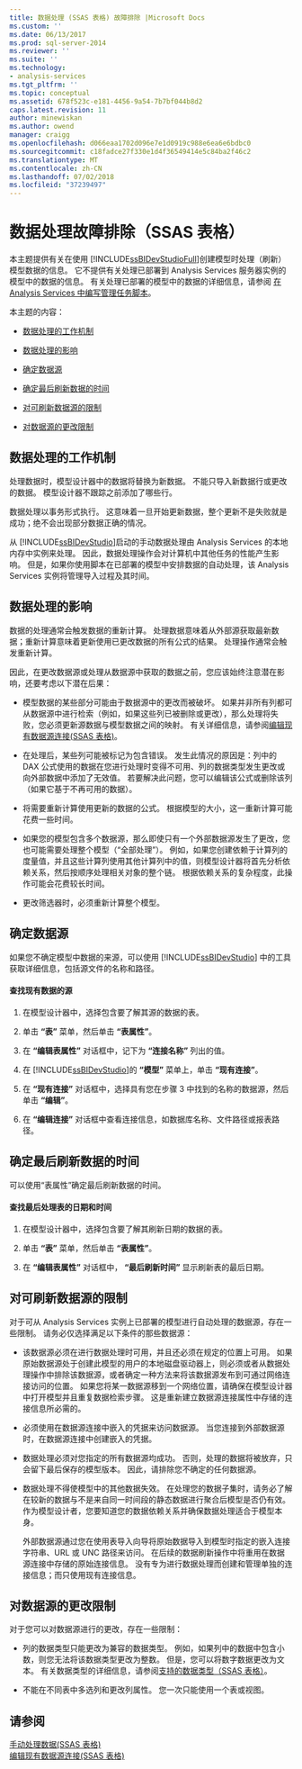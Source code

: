 ```yaml
---
title: 数据处理 (SSAS 表格) 故障排除 |Microsoft Docs
ms.custom: ''
ms.date: 06/13/2017
ms.prod: sql-server-2014
ms.reviewer: ''
ms.suite: ''
ms.technology:
- analysis-services
ms.tgt_pltfrm: ''
ms.topic: conceptual
ms.assetid: 678f523c-e181-4456-9a54-7b7bf044b8d2
caps.latest.revision: 11
author: minewiskan
ms.author: owend
manager: craigg
ms.openlocfilehash: d066eaa1702d096e7e1d0919c988e6ea6e6bdbc0
ms.sourcegitcommit: c18fadce27f330e1d4f36549414e5c84ba2f46c2
ms.translationtype: MT
ms.contentlocale: zh-CN
ms.lasthandoff: 07/02/2018
ms.locfileid: "37239497"
---
```

# <a name="troubleshoot-process-data-ssas-tabular"></a>数据处理故障排除（SSAS 表格）
  本主题提供有关在使用 [!INCLUDE[ssBIDevStudioFull](../includes/ssbidevstudiofull-md.md)]创建模型时处理（刷新）模型数据的信息。 它不提供有关处理已部署到 Analysis Services 服务器实例的模型中的数据的信息。 有关处理已部署的模型中的数据的详细信息，请参阅 [在 Analysis Services 中编写管理任务脚本](script-administrative-tasks-in-analysis-services.md)。  
  
 本主题的内容：  
  
-   [数据处理的工作机制](#bkmk_how_df_works)  
  
-   [数据处理的影响](#bkmk_impact_of_df)  
  
-   [确定数据源](#bkmk_det_source)  
  
-   [确定最后刷新数据的时间](#bkmk_det_last_ref)  
  
-   [对可刷新数据源的限制](#bkmk_restrictions)  
  
-   [对数据源的更改限制](#bkmk_rest_changes)  
  
##  <a name="bkmk_how_df_works"></a> 数据处理的工作机制  
 处理数据时，模型设计器中的数据将替换为新数据。 不能只导入新数据行或更改的数据。 模型设计器不跟踪之前添加了哪些行。  
  
 数据处理以事务形式执行。 这意味着一旦开始更新数据，整个更新不是失败就是成功；绝不会出现部分数据正确的情况。  
  
 从 [!INCLUDE[ssBIDevStudio](../includes/ssbidevstudio-md.md)]启动的手动数据处理由 Analysis Services 的本地内存中实例来处理。 因此，数据处理操作会对计算机中其他任务的性能产生影响。 但是，如果你使用脚本在已部署的模型中安排数据的自动处理，该 Analysis Services 实例将管理导入过程及其时间。  
  
##  <a name="bkmk_impact_of_df"></a> 数据处理的影响  
 数据的处理通常会触发数据的重新计算。  处理数据意味着从外部源获取最新数据；重新计算意味着更新使用已更改数据的所有公式的结果。 处理操作通常会触发重新计算。  
  
 因此，在更改数据源或处理从数据源中获取的数据之前，您应该始终注意潜在影响，还要考虑以下潜在后果：  
  
-   模型数据的某些部分可能由于数据源中的更改而被破坏。 如果并非所有列都可从数据源中进行检索（例如，如果这些列已被删除或更改），那么处理将失败，您必须更新源数据与模型数据之间的映射。 有关详细信息，请参阅[编辑现有数据源连接&#40;SSAS 表格&#41;](edit-an-existing-data-source-connection-ssas-tabular.md)。  
  
-   在处理后，某些列可能被标记为包含错误。 发生此情况的原因是：列中的 DAX 公式使用的数据在您进行处理时变得不可用、列的数据类型发生更改或向外部数据中添加了无效值。 若要解决此问题，您可以编辑该公式或删除该列（如果它基于不再可用的数据）。  
  
-   将需要重新计算使用更新的数据的公式。 根据模型的大小，这一重新计算可能花费一些时间。  
  
-   如果您的模型包含多个数据源，那么即使只有一个外部数据源发生了更改，您也可能需要处理整个模型（“全部处理”）。 例如，如果您创建依赖于计算列的度量值，并且这些计算列使用其他计算列中的值，则模型设计器将首先分析依赖关系，然后按顺序处理相关对象的整个链。 根据依赖关系的复杂程度，此操作可能会花费较长时间。  
  
-   更改筛选器时，必须重新计算整个模型。  
  
##  <a name="bkmk_det_source"></a> 确定数据源  
 如果您不确定模型中数据的来源，可以使用 [!INCLUDE[ssBIDevStudio](../includes/ssbidevstudio-md.md)] 中的工具获取详细信息，包括源文件的名称和路径。  
  
#### <a name="to-find-the-source-of-existing-data"></a>查找现有数据的源  
  
1.  在模型设计器中，选择包含要了解其源的数据的表。  
  
2.  单击 **“表”** 菜单，然后单击 **“表属性”**。  
  
3.  在 **“编辑表属性”** 对话框中，记下为 **“连接名称”** 列出的值。  
  
4.  在 [!INCLUDE[ssBIDevStudio](../includes/ssbidevstudio-md.md)]的 **“模型”** 菜单上，单击 **“现有连接”**。  
  
5.  在 **“现有连接”** 对话框中，选择具有您在步骤 3 中找到的名称的数据源，然后单击 **“编辑”**。  
  
6.  在 **“编辑连接”** 对话框中查看连接信息，如数据库名称、文件路径或报表路径。  
  
##  <a name="bkmk_det_last_ref"></a> 确定最后刷新数据的时间  
 可以使用“表属性”确定最后刷新数据的时间。  
  
#### <a name="to-find-the-date-and-time-that-a-table-was-last-processed"></a>查找最后处理表的日期和时间  
  
1.  在模型设计器中，选择包含要了解其刷新日期的数据的表。  
  
2.  单击 **“表”** 菜单，然后单击 **“表属性”**。  
  
3.  在 **“编辑表属性”** 对话框中， **“最后刷新时间”** 显示刷新表的最后日期。  
  
##  <a name="bkmk_restrictions"></a> 对可刷新数据源的限制  
 对于可从 Analysis Services 实例上已部署的模型进行自动处理的数据源，存在一些限制。 请务必仅选择满足以下条件的那些数据源：  
  
-   该数据源必须在进行数据处理时可用，并且还必须在规定的位置上可用。 如果原始数据源处于创建此模型的用户的本地磁盘驱动器上，则必须或者从数据处理操作中排除该数据源，或者确定一种方法来将该数据源发布到可通过网络连接访问的位置。 如果您将某一数据源移到一个网络位置，请确保在模型设计器中打开模型并且重复数据检索步骤。 这是重新建立数据源连接属性中存储的连接信息所必需的。  
  
-   必须使用在数据源连接中嵌入的凭据来访问数据源。 当您连接到外部数据源时，在数据源连接中创建嵌入的凭据。  
  
-   数据处理必须对您指定的所有数据源均成功。 否则，处理的数据将被放弃，只会留下最后保存的模型版本。 因此，请排除您不确定的任何数据源。  
  
-   数据处理不得使模型中的其他数据失效。 在处理您的数据子集时，请务必了解在较新的数据与不是来自同一时间段的静态数据进行聚合后模型是否仍有效。 作为模型设计者，您要知道您的数据依赖关系并确保数据处理适合于模型本身。  
  
     外部数据源通过您在使用表导入向导将原始数据导入到模型时指定的嵌入连接字符串、URL 或 UNC 路径来访问。 在后续的数据刷新操作中将重用在数据源连接中存储的原始连接信息。 没有专为进行数据处理而创建和管理单独的连接信息；而只使用现有连接信息。  
  
##  <a name="bkmk_rest_changes"></a> 对数据源的更改限制  
 对于您可以对数据源进行的更改，存在一些限制：  
  
-   列的数据类型只能更改为兼容的数据类型。 例如，如果列中的数据中包含小数，则您无法将该数据类型更改为整数。 但是，您可以将数字数据更改为文本。 有关数据类型的详细信息，请参阅[支持的数据类型（SSAS 表格）](tabular-models/data-types-supported-ssas-tabular.md)。  
  
-   不能在不同表中多选列和更改列属性。 您一次只能使用一个表或视图。  
  
## <a name="see-also"></a>请参阅  
 [手动处理数据&#40;SSAS 表格&#41;](manually-process-data-ssas-tabular.md)   
 [编辑现有数据源连接&#40;SSAS 表格&#41;](edit-an-existing-data-source-connection-ssas-tabular.md)  
  
  
